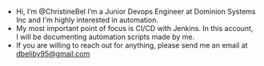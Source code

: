 -  Hi, I’m @ChristineBel
  I’m a Junior Devops Engineer at Dominion Systems Inc and I'm highly interested in automation.
- My most important point of focus is CI/CD with Jenkins. 
  In this account, I will be documenting automation scripts made by me.
- If you are willing to reach out for anything, please send me an email at dbeliby95@gmail.com


<!---
ChristineBel/ChristineBel is a ✨ special ✨ repository because its `README.md` (this file) appears on your GitHub profile.
You can click the Preview link to take a look at your changes.
--->
